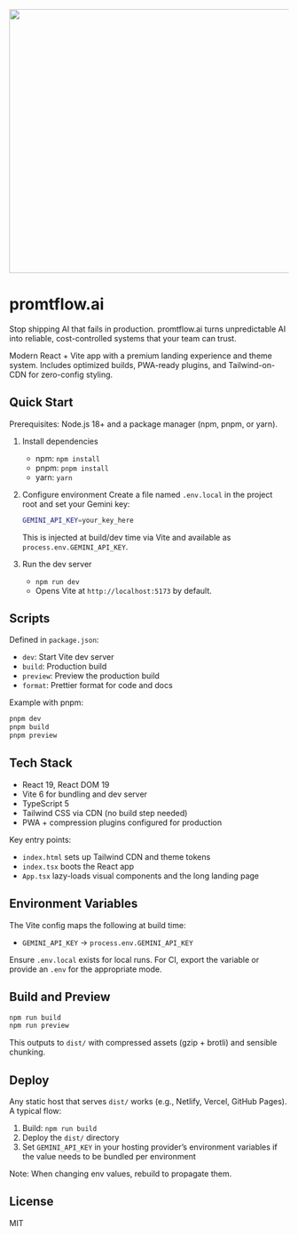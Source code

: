 <div align="center">
<img width="1200" height="475" alt="GHBanner" src="https://github.com/user-attachments/assets/0aa67016-6eaf-458a-adb2-6e31a0763ed6" />
</div>

# promtflow.ai

Stop shipping AI that fails in production. promtflow.ai turns unpredictable AI into reliable, cost-controlled systems that your team can trust.

Modern React + Vite app with a premium landing experience and theme system. Includes optimized builds, PWA-ready plugins, and Tailwind-on-CDN for zero-config styling.

## Quick Start

Prerequisites: Node.js 18+ and a package manager (npm, pnpm, or yarn).

1. Install dependencies
   - npm: `npm install`
   - pnpm: `pnpm install`
   - yarn: `yarn`

2. Configure environment
   Create a file named `.env.local` in the project root and set your Gemini key:

   ```bash
   GEMINI_API_KEY=your_key_here
   ```

   This is injected at build/dev time via Vite and available as `process.env.GEMINI_API_KEY`.

3. Run the dev server
   - `npm run dev`
   - Opens Vite at `http://localhost:5173` by default.

## Scripts

Defined in `package.json`:

- `dev`: Start Vite dev server
- `build`: Production build
- `preview`: Preview the production build
- `format`: Prettier format for code and docs

Example with pnpm:

```bash
pnpm dev
pnpm build
pnpm preview
```

## Tech Stack

- React 19, React DOM 19
- Vite 6 for bundling and dev server
- TypeScript 5
- Tailwind CSS via CDN (no build step needed)
- PWA + compression plugins configured for production

Key entry points:

- `index.html` sets up Tailwind CDN and theme tokens
- `index.tsx` boots the React app
- `App.tsx` lazy-loads visual components and the long landing page

## Environment Variables

The Vite config maps the following at build time:

- `GEMINI_API_KEY` → `process.env.GEMINI_API_KEY`

Ensure `.env.local` exists for local runs. For CI, export the variable or provide an `.env` for the appropriate mode.

## Build and Preview

```bash
npm run build
npm run preview
```

This outputs to `dist/` with compressed assets (gzip + brotli) and sensible chunking.

## Deploy

Any static host that serves `dist/` works (e.g., Netlify, Vercel, GitHub Pages). A typical flow:

1. Build: `npm run build`
2. Deploy the `dist/` directory
3. Set `GEMINI_API_KEY` in your hosting provider’s environment variables if the value needs to be bundled per environment

Note: When changing env values, rebuild to propagate them.

## License

MIT
